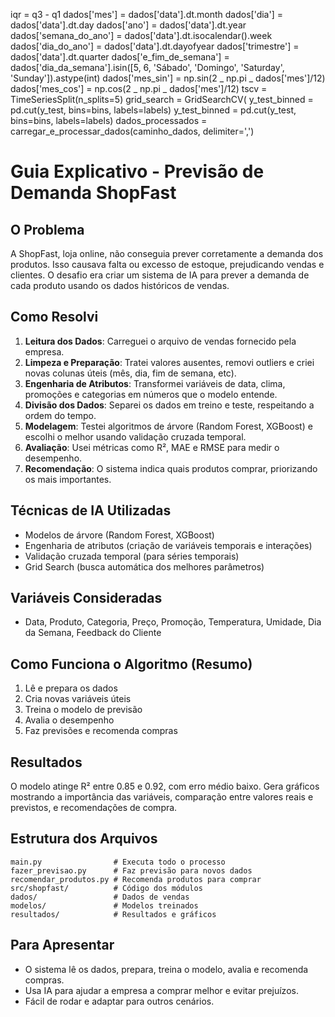 iqr = q3 - q1
dados['mes'] = dados['data'].dt.month
dados['dia'] = dados['data'].dt.day
dados['ano'] = dados['data'].dt.year
dados['semana_do_ano'] = dados['data'].dt.isocalendar().week
dados['dia_do_ano'] = dados['data'].dt.dayofyear
dados['trimestre'] = dados['data'].dt.quarter
dados['e_fim_de_semana'] = dados['dia_da_semana'].isin([5, 6, 'Sábado', 'Domingo', 'Saturday', 'Sunday']).astype(int)
dados['mes_sin'] = np.sin(2 _ np.pi _ dados['mes']/12)
dados['mes_cos'] = np.cos(2 _ np.pi _ dados['mes']/12)
tscv = TimeSeriesSplit(n_splits=5)
grid_search = GridSearchCV(
y_test_binned = pd.cut(y_test, bins=bins, labels=labels)
y_test_binned = pd.cut(y_test, bins=bins, labels=labels)
dados_processados = carregar_e_processar_dados(caminho_dados, delimiter=',')

# Guia Explicativo - Previsão de Demanda ShopFast

## O Problema

A ShopFast, loja online, não conseguia prever corretamente a demanda dos produtos. Isso causava falta ou excesso de estoque, prejudicando vendas e clientes. O desafio era criar um sistema de IA para prever a demanda de cada produto usando os dados históricos de vendas.

## Como Resolvi

1. **Leitura dos Dados**: Carreguei o arquivo de vendas fornecido pela empresa.
2. **Limpeza e Preparação**: Tratei valores ausentes, removi outliers e criei novas colunas úteis (mês, dia, fim de semana, etc).
3. **Engenharia de Atributos**: Transformei variáveis de data, clima, promoções e categorias em números que o modelo entende.
4. **Divisão dos Dados**: Separei os dados em treino e teste, respeitando a ordem do tempo.
5. **Modelagem**: Testei algoritmos de árvore (Random Forest, XGBoost) e escolhi o melhor usando validação cruzada temporal.
6. **Avaliação**: Usei métricas como R², MAE e RMSE para medir o desempenho.
7. **Recomendação**: O sistema indica quais produtos comprar, priorizando os mais importantes.

## Técnicas de IA Utilizadas

- Modelos de árvore (Random Forest, XGBoost)
- Engenharia de atributos (criação de variáveis temporais e interações)
- Validação cruzada temporal (para séries temporais)
- Grid Search (busca automática dos melhores parâmetros)

## Variáveis Consideradas

- Data, Produto, Categoria, Preço, Promoção, Temperatura, Umidade, Dia da Semana, Feedback do Cliente

## Como Funciona o Algoritmo (Resumo)

1. Lê e prepara os dados
2. Cria novas variáveis úteis
3. Treina o modelo de previsão
4. Avalia o desempenho
5. Faz previsões e recomenda compras

## Resultados

O modelo atinge R² entre 0.85 e 0.92, com erro médio baixo. Gera gráficos mostrando a importância das variáveis, comparação entre valores reais e previstos, e recomendações de compra.

## Estrutura dos Arquivos

```
main.py                # Executa todo o processo
fazer_previsao.py      # Faz previsão para novos dados
recomendar_produtos.py # Recomenda produtos para comprar
src/shopfast/          # Código dos módulos
dados/                 # Dados de vendas
modelos/               # Modelos treinados
resultados/            # Resultados e gráficos
```

## Para Apresentar

- O sistema lê os dados, prepara, treina o modelo, avalia e recomenda compras.
- Usa IA para ajudar a empresa a comprar melhor e evitar prejuízos.
- Fácil de rodar e adaptar para outros cenários.
